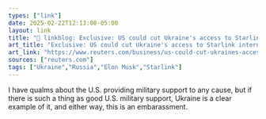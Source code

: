 ```yaml
---
types: ["link"]
date: 2025-02-22T12:13:08-05:00
layout: link
title: "🔗 linkblog: Exclusive: US could cut Ukraine's access to Starlink internet services over minerals, say sources'"
art_title: "Exclusive: US could cut Ukraine's access to Starlink internet services over minerals, say sources"
art_link: "https://www.reuters.com/business/us-could-cut-ukraines-access-starlink-internet-services-over-minerals-say-2025-02-22/"
sources: ["reuters.com"]
tags: ["Ukraine","Russia","Elon Musk","Starlink"]
---
```

I have qualms about the U.S. providing military support to any cause, but if there is such a thing as good U.S. military support, Ukraine is a clear example of it, and either way, this is an embarassment.

